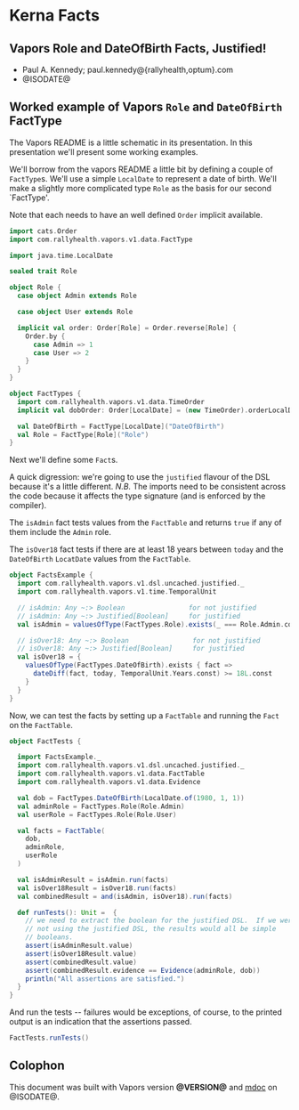 # Kerna Facts
## Vapors Role and DateOfBirth Facts, Justified!
* Paul A. Kennedy; paul.kennedy@{rallyhealth,optum}.com
* @ISODATE@

## Worked example of Vapors `Role` and `DateOfBirth` FactType

The Vapors README is a little schematic in its presentation.  In this
presentation we'll present some working examples.

We'll borrow from the vapors README a little bit by defining a couple of
`FactType`s.  We'll use a simple `LocalDate` to represent a date of birth.
We'll make a slightly more complicated type `Role` as the basis for our second
`FactType'.

Note that each needs to have an well defined `Order` implicit available.

```scala mdoc
import cats.Order
import com.rallyhealth.vapors.v1.data.FactType

import java.time.LocalDate

sealed trait Role

object Role {
  case object Admin extends Role

  case object User extends Role

  implicit val order: Order[Role] = Order.reverse[Role] {
    Order.by {
      case Admin => 1
      case User => 2
    }
  }
}

object FactTypes {
  import com.rallyhealth.vapors.v1.data.TimeOrder
  implicit val dobOrder: Order[LocalDate] = (new TimeOrder).orderLocalDate

  val DateOfBirth = FactType[LocalDate]("DateOfBirth")
  val Role = FactType[Role]("Role")
}
```

Next we'll define some `Fact`s.

A quick digression: we're going to use the `justified` flavour of the DSL because
it's a little different.  _N.B._ The imports need to be consistent across the
code because it affects the type signature (and is enforced by the compiler).

The `isAdmin` fact tests values from the `FactTable` and returns `true` if any
of them include the `Admin` role.

The `isOver18` fact tests if there are at least 18 years between `today` and
the `DateOfBirth` `LocatDate` values from the `FactTable`.


```scala mdoc
object FactsExample {
  import com.rallyhealth.vapors.v1.dsl.uncached.justified._
  import com.rallyhealth.vapors.v1.time.TemporalUnit

  // isAdmin: Any ~:> Boolean                for not justified
  // isAdmin: Any ~:> Justified[Boolean]     for justified
  val isAdmin = valuesOfType(FactTypes.Role).exists(_ === Role.Admin.const)

  // isOver18: Any ~:> Boolean                for not justified
  // isOver18: Any ~:> Justified[Boolean]     for justified
  val isOver18 = {
    valuesOfType(FactTypes.DateOfBirth).exists { fact =>
      dateDiff(fact, today, TemporalUnit.Years.const) >= 18L.const
    }
  }
}
```

Now, we can test the facts by setting up a `FactTable` and running the `Fact` on the `FactTable`.

```scala mdoc
object FactTests {

  import FactsExample._
  import com.rallyhealth.vapors.v1.dsl.uncached.justified._
  import com.rallyhealth.vapors.v1.data.FactTable
  import com.rallyhealth.vapors.v1.data.Evidence

  val dob = FactTypes.DateOfBirth(LocalDate.of(1980, 1, 1))
  val adminRole = FactTypes.Role(Role.Admin)
  val userRole = FactTypes.Role(Role.User)

  val facts = FactTable(
    dob,
    adminRole,
    userRole
  )

  val isAdminResult = isAdmin.run(facts)
  val isOver18Result = isOver18.run(facts)
  val combinedResult = and(isAdmin, isOver18).run(facts)

  def runTests(): Unit =  {
    // we need to extract the boolean for the justified DSL.  If we were
    // not using the justified DSL, the results would all be simple
    // booleans.
    assert(isAdminResult.value)
    assert(isOver18Result.value)
    assert(combinedResult.value)
    assert(combinedResult.evidence == Evidence(adminRole, dob))
    println("All assertions are satisfied.")
  }
}
```

And run the tests -- failures would be exceptions, of course, to the printed
output is an indication that the assertions passed.

```scala mdoc
FactTests.runTests()
```

## Colophon
This document was built with Vapors version **@VERSION@** and [mdoc](https://scalameta.org/mdoc/) on @ISODATE@.
